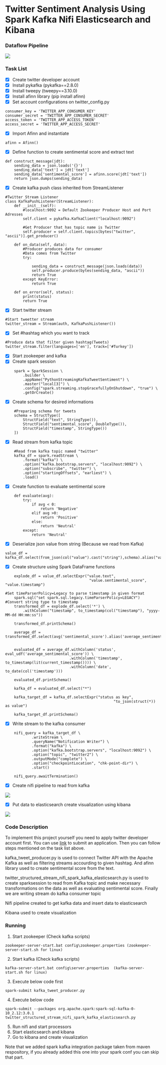 # Twitter Sentiment Analysis Using Spark Kafka Nifi Elasticsearch and Kibana
### Dataflow Pipeline
![](pipeline.JPG)

### Task List

- [x] Create twitter developer account
- [x] Install pykafka (pykafka==2.8.0)
- [x] Install tweepy (tweepy==3.10.0)
- [x] Install afinn library (pip install afinn)
- [x] Set account configurations on twitter_config.py

```
consumer_key = 'TWITTER_APP_CONSUMER_KEY'
consumer_secret = 'TWITTER_APP_CONSUMER_SECRET'
access_token = 'TWITTER_APP_ACCESS_TOKEN'
access_secret = 'TWITTER_APP_ACCESS_SECRET'
```
- [x] Import Afinn and instantiate
```
afinn = Afinn()
```
- [x] Define function to create sentimental score and extract text
```
def construct_message(jdt):
	sending_data = json.loads('{}')
	sending_data['text'] = jdt['text']
	sending_data['sentimental_score'] = afinn.score(jdt['text'])
	return json.dumps(sending_data)
```
- [x] Create kafka push class inherited from StreamListener
```
#Twitter Stream Listener
class KafkaPushListener(StreamListener):
	def __init__(self):
		#localhost:9092 = Default Zookeeper Producer Host and Port Adresses
		self.client = pykafka.KafkaClient("localhost:9092")

		#Get Producer that has topic name is Twitter
		self.producer = self.client.topics[bytes("twitter", "ascii")].get_producer()

	def on_data(self, data):
		#Producer produces data for consumer
		#Data comes from Twitter
		try:

			sending_data = construct_message(json.loads(data))
			self.producer.produce(bytes(sending_data, "ascii"))
			return True
		except KeyError:
			return True

	def on_error(self, status):
		print(status)
		return True
```
- [x] Start twitter stream
```
#Start tweetter stream
twitter_stream = Stream(auth, KafkaPushListener())
```
- [x] Set #hashtag which you want to track
```
#Produce data that filter given hashtag(Tweets)
twitter_stream.filter(languages=['en'], track=['#Turkey'])
```
- [x] Start zookeeper and kafka
- [x] Create spark session
```
    spark = SparkSession \
        .builder \
        .appName("PythonStreamingKafkaTweetSentiment") \
        .master("local[3]") \
        .config("spark.streaming.stopGracefullyOnShutdown", "true") \
        .getOrCreate()
 ```
- [x] Create schema for desired informations
```
    #Preparing schema for tweets
    schema = StructType([
    	StructField("text", StringType()),
        StructField("sentimental_score", DoubleType()),
        StructField("timestamp", StringType())
    ])
 ```
- [x] Read stream from kafka topic
```
    #Read from kafka topic named "twitter"
    kafka_df = spark.readStream \
        .format("kafka") \
        .option("kafka.bootstrap.servers", "localhost:9092") \
        .option("subscribe", "twitter") \
        .option("startingOffsets", "earliest") \
        .load()
```
- [x] Create function to evaluate sentimental score
```
    def evaluate(avg):
        try:
            if avg < 0:
                return 'Negative'
            elif avg >0:
                return 'Positive'
            else:
                return 'Neutral'
        except:
            return 'Neutral'
```
- [x] Deserialize json value from string (Because we read from Kafka)
```
value_df = kafka_df.select(from_json(col("value").cast("string"),schema).alias("value"))
```
- [x] Create structure using Spark DataFrame functions
```
    explode_df = value_df.selectExpr("value.text",
                                      "value.sentimental_score", "value.timestamp")

#Set timeParserPolicy=Legacy to parse timestamp in given format
    spark.sql("set spark.sql.legacy.timeParserPolicy=LEGACY")
#Convert string type to timestamp
    transformed_df = explode_df.select('*') \
        .withColumn("timestamp", to_timestamp(col("timestamp"), "yyyy-MM-dd HH:mm:ss"))

    transformed_df.printSchema()

    average_df = transformed_df.select(avg('sentimental_score').alias('average_sentimental_score'))


    evaluated_df = average_df.withColumn('status', eval_udf('average_sentimental_score')) \
                             .withColumn('timestamp', to_timestamp(lit(current_timestamp()))) \
                             .withColumn('date', to_date(col('timestamp')))

    evaluated_df.printSchema()

    kafka_df = evaluated_df.select("*")

    kafka_target_df = kafka_df.selectExpr("status as key",
                                                 "to_json(struct(*)) as value")

    kafka_target_df.printSchema()
```
- [x] Write stream to the kafka consumer
```
    nifi_query = kafka_target_df \
            .writeStream \
            .queryName("Notification Writer") \
            .format("kafka") \
            .option("kafka.bootstrap.servers", "localhost:9092") \
            .option("topic", "twitter2") \
            .outputMode("complete") \
            .option("checkpointLocation", "chk-point-dir") \
            .start()

    nifi_query.awaitTermination()
 ```
- [x] Create nifi pipeline to read from kafka

![](nifi_pipeline.JPG)

- [x] Put data to elasticsearch create visualization using kibana

![](kibana.JPG)

### Code Description

To implement this project yourself you need to apply twitter developer account first. You can use [link](https://developer.twitter.com/en/apply-for-access) to submit an application. Then you can follow steps mentioned on the task list above.

kafka_tweet_producer.py is used to connect Twitter API with the Apache Kafka as well as filtering streams accourding to given hashtag. And afinn library used to create sentimental score from the text.

twitter_structured_stream_nifi_spark_kafka_elasticsearch.py  is used to create sparksession to read from Kafka topic and make necessary transformations on the data as well as evaluating sentimental score. Finally we are writing stream do kafka consumer topic

Nifi pipeline created to get kafka data and insert data to elasticsearch

Kibana used to create visualization

### Running

1. Start zookeeper (Check kafka scripts)
```
zookeeper-server-start.bat config\zookeeper.properties (zookeeper-server-start.sh for linux)
 ```
2. Start kafka (Check kafka scripts)
```
kafka-server-start.bat config\server.properties  (kafka-server-start.sh for linux)
 ```
3. Execute below code first
```
spark-submit kafka_tweet_producer.py
```
4. Execute below code
```
spark-submit --packages org.apache.spark:spark-sql-kafka-0-10_2.12:3.0.1 twitter_structured_stream_nifi_spark_kafka_elasticsearch.py
```
5. Run nifi and start processors
6. Start elasticsearch and kibana
7. Go to kibana and create visualization

Note that we added spark kafka integration package taken from maven respository, if you already added this one into your spark conf you can skip that part.
